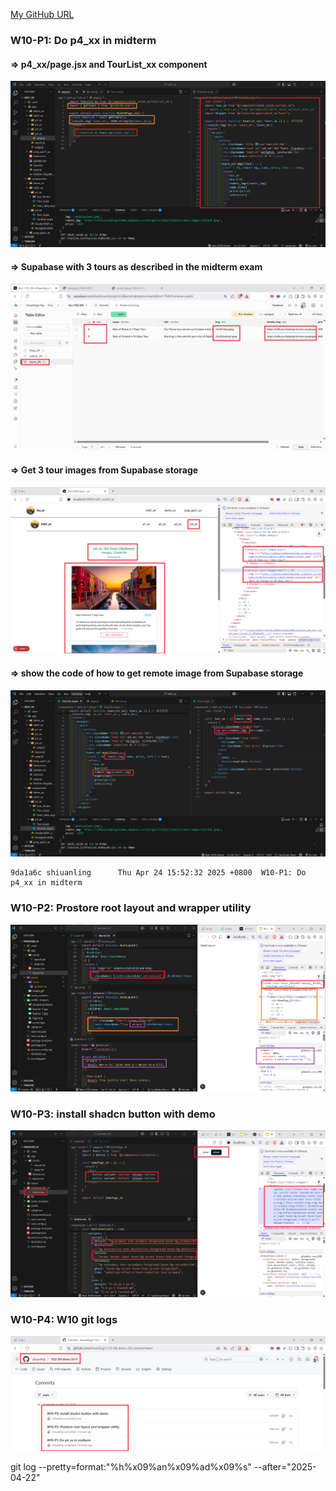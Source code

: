 [My GitHub URL](https://github.com/shiuanling/1132-2N-demo-24.git)

### W10-P1: Do p4_xx in midterm
 
#### => p4_xx/page.jsx and TourList_xx component
 
![](w10-p1-1.png)
 
#### => Supabase with 3 tours as described in the midterm exam
 
![](w10-p1-2.png)
 
#### => Get 3 tour images from Supabase storage
 
![](w10-p1-3.png)
 
#### => show the code of how to get remote image from Supabase storage
 
![](w10-p1-4.png)

```
9da1a6c shiuanling      Thu Apr 24 15:52:32 2025 +0800  W10-P1: Do p4_xx in midterm
```
### W10-P2: Prostore root layout and wrapper utility
![](w10-p2.png)

### W10-P3: install shadcn button with demo
![](w10-p3.png)

### W10-P4: W10 git logs
![](w10-p4.png)

git log --pretty=format:"%h%x09%an%x09%ad%x09%s" --after="2025-04-22"